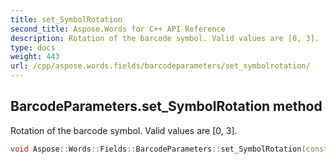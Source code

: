 ```yaml
---
title: set_SymbolRotation
second_title: Aspose.Words for C++ API Reference
description: Rotation of the barcode symbol. Valid values are [0, 3].
type: docs
weight: 443
url: /cpp/aspose.words.fields/barcodeparameters/set_symbolrotation/
---
```

## BarcodeParameters.set_SymbolRotation method


Rotation of the barcode symbol. Valid values are [0, 3].

```cpp
void Aspose::Words::Fields::BarcodeParameters::set_SymbolRotation(const System::String &value)
```

